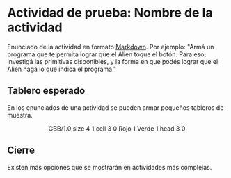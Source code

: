 # Actividad de prueba: Nombre de la actividad

Enunciado de la actividad en formato [Markdown][Markdown]. 
Por ejemplo: "Armá un programa que te permita lograr que el Alien toque el botón.
Para eso, investigá las primitivas disponibles, y la forma en que podés lograr que el Alien haga lo que indica el programa."

## Tablero esperado

En los enunciados de una actividad se pueden armar pequeños tableros de muestra.

<center>
  <gs-board attire-src="Alien">
    GBB/1.0
    size 4 1
    cell 3 0 Rojo 1 Verde 1
    head 3 0
  </gs-board>
</center>

## Cierre

Existen más opciones que se mostrarán en actividades más complejas.

[Markdown]: https://guides.github.com/pdfs/markdown-cheatsheet-online.pdf
